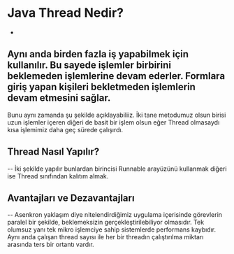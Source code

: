 # Java Thread Nedir?
-
Aynı anda birden fazla iş yapabilmek için kullanılır. Bu sayede işlemler birbirini beklemeden işlemlerine devam ederler.
Formlara giriş yapan kişileri bekletmeden işlemlerin devam etmesini sağlar.
--
Bunu aynı zamanda şu şekilde açıklayabiliiz. İki tane metodumuz olsun birisi uzun işlemler içeren diğeri de basit bir işlem olsun eğer Thread olmasaydı kısa işlemimiz daha geç sürede çalışırdı.

## Thread Nasıl Yapılır?
--
İki şekilde yapılır bunlardan birincisi Runnable arayüzünü kullanmak diğeri ise Thread sınıfından kalıtım almak.

## Avantajları ve Dezavantajları
--
Asenkron yaklaşım diye nitelendirdiğimiz uygulama içerisinde görevlerin paralel bir şekilde, beklemeksizin gerçekleştirilebiliyor olmasıdır. 
Tek olumsuz yanı tek mikro işlemciye sahip sistemlerde performans kaybıdır.  Aynı anda çalışan thread sayısı ile her bir threadın çalıştırılma miktarı arasında ters bir ortantı vardır.